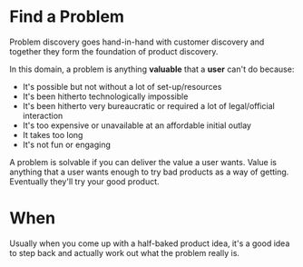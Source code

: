 # Find a Problem

Problem discovery goes hand-in-hand with customer discovery and together they form the foundation of product discovery.

In this domain, a problem is anything **valuable** that a **user** can't do because:

- It's possible but not without a lot of set-up/resources
- It's been hitherto technologically impossible
- It's been hitherto very bureaucratic or required a lot of legal/official interaction
- It's too expensive or unavailable at an affordable initial outlay
- It takes too long
- It's not fun or engaging

A problem is solvable if you can deliver the value a user wants. Value is anything that a user wants enough to try bad products as a way of getting. Eventually they'll try your good product.

# When

Usually when you come up with a half-baked product idea, it's a good idea to step back and actually work out what the problem really is.